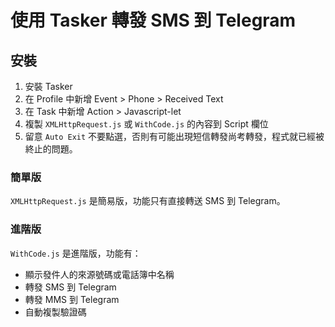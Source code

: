 # 使用 Tasker 轉發 SMS 到 Telegram

## 安裝

1. 安裝 Tasker
2. 在 Profile 中新增 Event > Phone > Received Text
3. 在 Task 中新增 Action > Javascript-let
4. 複製 `XMLHttpRequest.js` 或 `WithCode.js` 的內容到 Script 欄位
5. 留意 `Auto Exit` 不要點選，否則有可能出現短信轉發尚考轉發，程式就已經被終止的問題。

### 簡單版

`XMLHttpRequest.js` 是簡易版，功能只有直接轉送 SMS 到 Telegram。

### 進階版

`WithCode.js` 是進階版，功能有：

- 顯示發件人的來源號碼或電話簿中名稱
- 轉發 SMS 到 Telegram
- 轉發 MMS 到 Telegram
- 自動複製驗證碼